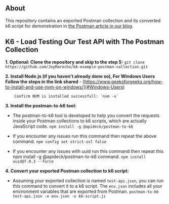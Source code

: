 ## About

This repository contains an exported Postman collection and its converted k6 script for demonstration in [the Postman article in our blog](https://k6.io/blog/load-testing-with-postman-collections).

## K6 - Load Testing Our Test API with The Postman Collection
**1. Optional: Clone the repository and skip to the step 5:**
        `git clone https://github.com/JoyMarocho/k6-example-postman-collection.git`

**2. Install Node.js (if you haven't already done so), For Windows Users Follow the steps in the link shared**
        - [https://www.geeksforgeeks.org/how-to-install-and-use-nvm-on-windows/](#Windows-Users)

        Confirm NVM is installed successfull: `nvm -v`

**3. Install the postman-to-k6 tool:**
- The postman-to-k6 tool is developed to help you convert the requests inside your Postman collections to k6 scripts, which are actually JavaScript code.
        `npm install -g @apideck/postman-to-k6`

- If you encounter any issues run this command then repeat the above command.
        `npm config set strict-ssl false`

- If you encounter any issues with uuid run this command then repeat this npm install -g @apideck/postman-to-k6 command.
        `npm install uuid@7.0.3 --force`


**4. Convert your exported Postman collection to k6 script:**
- Assuming your exported collection is named `test-api.json`, you can run this command to convert it to a k6 script. The `env.json` includes 
all your environment variables that are exported from Postman.
        `postman-to-k6 test-api.json -e env.json -o k6-script.js`